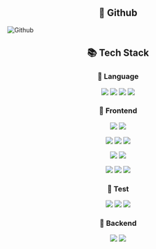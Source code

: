 <h2 align="center">🔎 Github</h2>

![Github](https://github-readme-stats.vercel.app/api?username=Soodev20&show_icons=true&theme=holi)

<h2 align="center">📚 Tech Stack</h2>

<h3 align="center">📕 Language</h3>
<p align="center">
  <img src="https://img.shields.io/badge/JavaScript-F0DB4F?style=for-the-badge&logo=javascript&logoColor=white"/>
  <img src="https://img.shields.io/badge/TypeScript-3178C6?style=for-the-badge&logo=typescript&logoColor=white"/>
  <img src="https://img.shields.io/badge/HTML5-E34F26?style=for-the-badge&logo=html5&logoColor=white"/>
  <img src="https://img.shields.io/badge/CSS3-1572B6?style=for-the-badge&logo=css3&logoColor=white"/>
</p>

<h3 align="center">📘 Frontend</h3>
<p align="center">
  <img src="https://img.shields.io/badge/React-61DAFB?style=for-the-badge&logo=react&logoColor=white"/>
  <img src="https://img.shields.io/badge/php-4FC08D?style=for-the-badge&logo=php.js&logoColor=white"/>
</p>
<p align="center">
  <img src="https://img.shields.io/badge/React Query-FF4154?style=for-the-badge&logo=reactquery&logoColor=white"/>
  <img src="https://img.shields.io/badge/Recoil-FF4154?style=for-the-badge&logo=recoil&logoColor=white"/>
  <img src="https://img.shields.io/badge/Zustand-000000?style=for-the-badge&logo=zustand&logoColor=white"/>
</p>
<p align="center">
  <img src="https://img.shields.io/badge/Webpack-8DD6F9?style=for-the-badge&logo=webpack&logoColor=white"/>
  <img src="https://img.shields.io/badge/Axios-5A29E4?style=for-the-badge&logo=Axios&logoColor=white"/>
</p>
<p align="center">
  <img src="https://img.shields.io/badge/styled components-DB7093?style=for-the-badge&logo=styled-components&logoColor=white"/>
  <img src="https://img.shields.io/badge/MUI-007FFF?style=for-the-badge&logo=MUI&logoColor=white"/>
  <img src="https://img.shields.io/badge/scss-D94AB5?style=for-the-badge&logo=SCSS&logoColor=white"/>
</p>

<h3 align="center">📒 Test</h3>
<p align="center">
  <img src="https://img.shields.io/badge/Jest-C21325?style=for-the-badge&logo=jest&logoColor=white"/>
  <img src="https://img.shields.io/badge/Testing Library-E33332?style=for-the-badge&logo=testinglibrary&logoColor=white"/>
  <img src="https://img.shields.io/badge/Mocha-803F1F?style=for-the-badge&logo=mocha&logoColor=white" />
</p>

<h3 align="center">📗 Backend</h3>
<p align="center">
  <img src="https://img.shields.io/badge/Nodejs-339933?style=for-the-badge&logo=node.js&logoColor=white"/>
  <img src="https://img.shields.io/badge/Express-000000?style=for-the-badge&logo=Express&logoColor=white"/>
</p>
